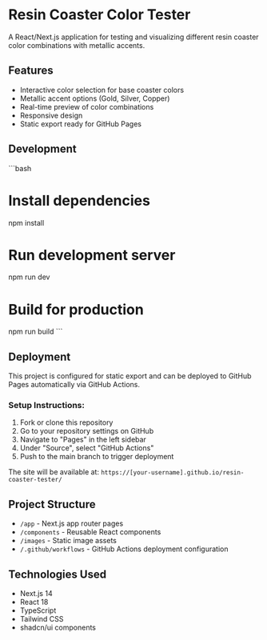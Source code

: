 # Resin Coaster Color Tester

A React/Next.js application for testing and visualizing different resin coaster color combinations with metallic accents.

## Features

- Interactive color selection for base coaster colors
- Metallic accent options (Gold, Silver, Copper)
- Real-time preview of color combinations
- Responsive design
- Static export ready for GitHub Pages

## Development

\`\`\`bash
# Install dependencies
npm install

# Run development server
npm run dev

# Build for production
npm run build
\`\`\`

## Deployment

This project is configured for static export and can be deployed to GitHub Pages automatically via GitHub Actions.

### Setup Instructions:

1. Fork or clone this repository
2. Go to your repository settings on GitHub
3. Navigate to "Pages" in the left sidebar
4. Under "Source", select "GitHub Actions"
5. Push to the main branch to trigger deployment

The site will be available at: `https://[your-username].github.io/resin-coaster-tester/`

## Project Structure

- `/app` - Next.js app router pages
- `/components` - Reusable React components
- `/images` - Static image assets
- `/.github/workflows` - GitHub Actions deployment configuration

## Technologies Used

- Next.js 14
- React 18
- TypeScript
- Tailwind CSS
- shadcn/ui components
